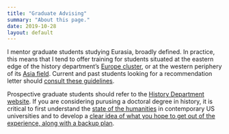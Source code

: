 ```yaml
---
title: "Graduate Advising"
summary: "About this page."
date: 2019-10-28
layout: default
---
```


I mentor graduate students studying Eurasia, broadly defined. In practice, this means that I tend to offer training for students situated at the eastern edge of the history department’s [Europe cluster][1], or at the western periphery of its [Asia field][2]. Current and past students looking for a recommendation letter should [consult these guidelines][4].

Prospective graduate students should refer to the [History Department website][3]. If you are considering purusing a doctoral degree in history, it is critical to first understand the [state of the humanities](https://www.theatlantic.com/ideas/archive/2018/08/the-humanities-face-a-crisisof-confidence/567565/) in contemporary US universities and to develop a [clear idea of what you hope to get out of the experience, along with a backup plan](https://hcommons.org/deposits/objects/hc:30062/datastreams/CONTENT/content).





[1]:	http://www.history.pitt.edu/regional/european-history
[2]:	http://www.history.pitt.edu/regional/asia
[3]:	http://www.history.pitt.edu/graduate/admission-financial-aid
[4]:	http://jamespickett.info/rec_letter_questionnaire